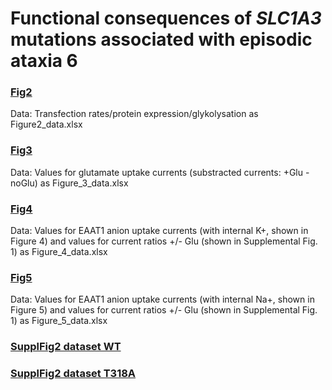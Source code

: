 # Functional consequences of <i>SLC1A3</i> mutations associated with episodic ataxia 6

### [Fig2](../master/Figure_2_data.xlsx)
Data: Transfection rates/protein expression/glykolysation as Figure2_data.xlsx
 
### [Fig3](../master/Figure_3_data.xlsx)
Data: Values for glutamate uptake currents (substracted currents: +Glu - noGlu) as Figure_3_data.xlsx

### [Fig4](../master/Figure_4_data-xlsx)
Data: Values for EAAT1 anion uptake currents (with internal K+, shown in Figure 4) and values for current ratios +/- Glu (shown in Supplemental Fig. 1) as Figure_4_data.xlsx

### [Fig5](../master/Figure_5_data.xlsx)
Data: Values for EAAT1 anion uptake currents (with internal Na+, shown in Figure 5) and values for current ratios +/- Glu (shown in Supplemental Fig. 1) as Figure_5_data.xlsx

### [SupplFig2 dataset WT](../master/Suppl_Fig_2_WT_EAAT1.xlsx)
### [SupplFig2 dataset T318A](../master/Suppl_Fig_2_T318A_EAAT1.xlsx)
